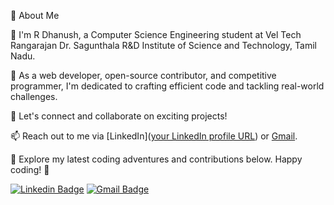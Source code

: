 🌱 About Me

👋 I'm R Dhanush, a Computer Science Engineering student at Vel Tech Rangarajan Dr. Sagunthala R&D Institute of Science and Technology, Tamil Nadu.

🚀 As a web developer, open-source contributor, and competitive programmer, I'm dedicated to crafting efficient code and tackling real-world challenges.

🤝 Let's connect and collaborate on exciting projects!

📫 Reach out to me via [LinkedIn]([your LinkedIn profile URL](https://www.linkedin.com/in/rd31/)) or [Gmail](ragoordhanush@gmail.com).

🔗 Explore my latest coding adventures and contributions below. Happy coding! 🚀

<!-- SOCAIL MEDIA HANDLES -->
[![Linkedin Badge](https://img.shields.io/badge/-Dhanush-blue?style=flat-square&logo=Linkedin&logoColor=white&link=https://www.linkedin.com/in/rd31/)](https://www.linkedin.com/in/rd31/)
[![Gmail Badge](https://img.shields.io/badge/-ragoordhanush@gmail.com-c14438?style=flat-square&logo=Gmail&logoColor=white&link=mailto:ragoordhanush@gmail.com)](mailto:ragoordhanush@gmail.com)


